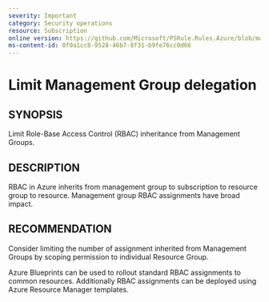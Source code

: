```yaml
---
severity: Important
category: Security operations
resource: Subscription
online version: https://github.com/Microsoft/PSRule.Rules.Azure/blob/main/docs/rules/en/Azure.RBAC.LimitMGDelegation.md
ms-content-id: 0f0a1cc8-9528-46b7-8f31-b9fe76cc0d66
---
```


# Limit Management Group delegation

## SYNOPSIS

Limit Role-Base Access Control (RBAC) inheritance from Management Groups.

## DESCRIPTION

RBAC in Azure inherits from management group to subscription to resource group to resource.
Management group RBAC assignments have broad impact.

## RECOMMENDATION

Consider limiting the number of assignment inherited from Management Groups by scoping permission to individual Resource Group.

Azure Blueprints can be used to rollout standard RBAC assignments to common resources.
Additionally RBAC assignments can be deployed using Azure Resource Manager templates.
